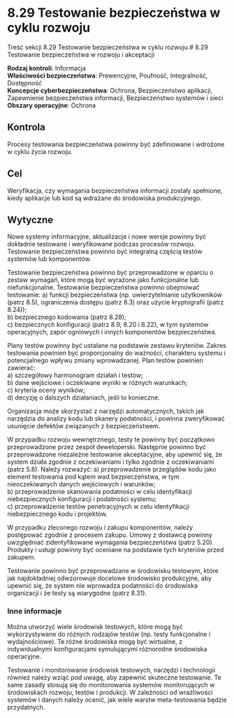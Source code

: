 # 8.29 Testowanie bezpieczeństwa w cyklu rozwoju

Treść sekcji 8.29 Testowanie bezpieczeństwa w cyklu rozwoju.# 8.29 Testowanie bezpieczeństwa w rozwoju i akceptacji

**Rodzaj kontroli**: Informacja  
**Właściwości bezpieczeństwa**: Prewencyjne, Poufność, Integralność, Dostępność  
**Koncepcje cyberbezpieczeństwa**: Ochrona, Bezpieczeństwo aplikacji, Zapewnienie bezpieczeństwa informacji, Bezpieczeństwo systemów i sieci  
**Obszary operacyjne**: Ochrona

## Kontrola

Procesy testowania bezpieczeństwa powinny być zdefiniowane i wdrożone w cyklu życia rozwoju.

## Cel

Weryfikacja, czy wymagania bezpieczeństwa informacji zostały spełnione, kiedy aplikacje lub kod są wdrażane do środowiska produkcyjnego.

## Wytyczne

Nowe systemy informacyjne, aktualizacje i nowe wersje powinny być dokładnie testowane i weryfikowane podczas procesów rozwoju. Testowanie bezpieczeństwa powinno być integralną częścią testów systemów lub komponentów.

Testowanie bezpieczeństwa powinno być przeprowadzone w oparciu o zestaw wymagań, które mogą być wyrażone jako funkcjonalne lub niefunkcjonalne. Testowanie bezpieczeństwa powinno obejmować testowanie:
a) funkcji bezpieczeństwa (np. uwierzytelnianie użytkowników (patrz 8.5), ograniczenia dostępu (patrz 8.3) oraz użycie kryptografii (patrz 8.24));  
b) bezpiecznego kodowania (patrz 8.28);  
c) bezpiecznych konfiguracji (patrz 8.9, 8.20 i 8.22), w tym systemów operacyjnych, zapór ogniowych i innych komponentów bezpieczeństwa.

Plany testów powinny być ustalane na podstawie zestawu kryteriów. Zakres testowania powinien być proporcjonalny do ważności, charakteru systemu i potencjalnego wpływu zmiany wprowadzanej. Plan testów powinien zawierać:  
a) szczegółowy harmonogram działań i testów;  
b) dane wejściowe i oczekiwane wyniki w różnych warunkach;  
c) kryteria oceny wyników;  
d) decyzję o dalszych działaniach, jeśli to konieczne.

Organizacja może skorzystać z narzędzi automatycznych, takich jak narzędzia do analizy kodu lub skanery podatności, i powinna zweryfikować usunięcie defektów związanych z bezpieczeństwem.

W przypadku rozwoju wewnętrznego, testy te powinny być początkowo przeprowadzone przez zespół deweloperski. Następnie powinno być przeprowadzone niezależne testowanie akceptacyjne, aby upewnić się, że system działa zgodnie z oczekiwaniami i tylko zgodnie z oczekiwaniami (patrz 5.8). Należy rozważyć:
a) przeprowadzenie przeglądów kodu jako element testowania pod kątem wad bezpieczeństwa, w tym nieoczekiwanych danych wejściowych i warunków;  
b) przeprowadzenie skanowania podatności w celu identyfikacji niebezpiecznych konfiguracji i podatności systemu;  
c) przeprowadzenie testów penetracyjnych w celu identyfikacji niebezpiecznego kodu i projektów.

W przypadku zleconego rozwoju i zakupu komponentów, należy postępować zgodnie z procesem zakupu. Umowy z dostawcą powinny uwzględniać zidentyfikowane wymagania bezpieczeństwa (patrz 5.20). Produkty i usługi powinny być oceniane na podstawie tych kryteriów przed zakupem.

Testowanie powinno być przeprowadzane w środowisku testowym, które jak najdokładniej odwzorowuje docelowe środowisko produkcyjne, aby upewnić się, że system nie wprowadza podatności do środowiska organizacji i że testy są wiarygodne (patrz 8.31).

### Inne informacje

Można utworzyć wiele środowisk testowych, które mogą być wykorzystywane do różnych rodzajów testów (np. testy funkcjonalne i wydajnościowe). Te różne środowiska mogą być wirtualne, z indywidualnymi konfiguracjami symulującymi różnorodne środowiska operacyjne.

Testowanie i monitorowanie środowisk testowych, narzędzi i technologii również należy wziąć pod uwagę, aby zapewnić skuteczne testowanie. Te same zasady stosują się do monitorowania systemów monitorujących w środowiskach rozwoju, testów i produkcji. W zależności od wrażliwości systemów i danych należy ocenić, jak wiele warstw meta-testowania będzie przydatnych.
